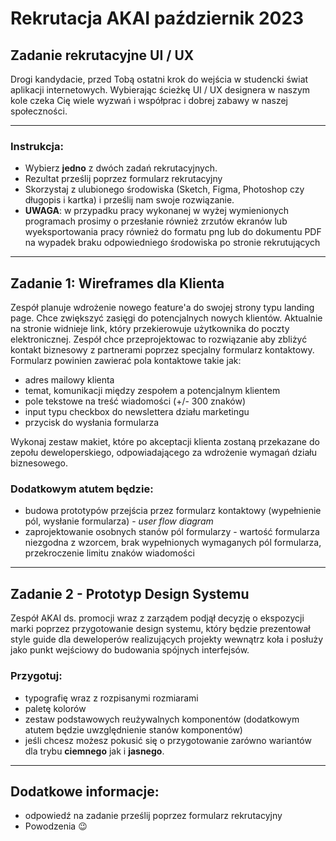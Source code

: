 # Rekrutacja AKAI październik 2023
## Zadanie rekrutacyjne UI / UX 
Drogi kandydacie, przed Tobą ostatni krok do wejścia w studencki świat aplikacji internetowych. Wybierając ścieżkę UI / UX designera w naszym kole czeka Cię wiele wyzwań i współprac i dobrej zabawy w naszej społeczności. 

---

### Instrukcja:
- Wybierz **jedno** z dwóch zadań rekrutacyjnych.
- Rezultat prześlij poprzez formularz rekrutacyjny
- Skorzystaj z ulubionego środowiska (Sketch, Figma, Photoshop czy długopis i kartka) i prześlij nam swoje rozwiązanie.
- **UWAGA**: w przypadku pracy wykonanej w wyżej wymienionych programach prosimy o przesłanie również zrzutów ekranów lub wyeksportowania pracy również do formatu png lub do dokumentu PDF na wypadek braku odpowiedniego środowiska po stronie rekrutujących

---

## Zadanie 1: Wireframes dla Klienta
Zespół planuje wdrożenie nowego feature'a do swojej strony typu landing page. Chce zwiększyć zasięgi do potencjalnych nowych klientów. Aktualnie na stronie widnieje link, który przekierowuje użytkownika do poczty elektronicznej. Zespół chce przeprojektowac to rozwiązanie aby zbliżyć kontakt biznesowy z partnerami poprzez specjalny formularz kontaktowy.
Formularz powinien zawierać pola kontaktowe takie jak:
- adres mailowy klienta
- temat, komunikacji między zespołem a potencjalnym klientem
- pole tekstowe na treść wiadomości (+/- 300 znaków)
- input typu checkbox do newslettera działu marketingu
- przycisk do wysłania formularza

Wykonaj zestaw makiet, które po akceptacji klienta zostaną przekazane do zepołu deweloperskiego, odpowiadającego za wdrożenie wymagań działu biznesowego.
### Dodatkowym atutem będzie:
- budowa prototypów przejścia przez formularz kontaktowy (wypełnienie pól, wysłanie formularza) - *user flow diagram*
- zaprojektowanie osobnych stanów pól formularzy - wartość formularza niezgodna z wzorcem, brak wypełnionych wymaganych pól formularza, przekroczenie limitu znaków wiadomości

---

## Zadanie 2 - Prototyp Design Systemu
Zespół AKAI ds. promocji wraz z zarządem podjął decyzję o ekspozycji marki poprzez przygotowanie design systemu, który będzie prezentował style guide dla deweloperów realizujących projekty wewnątrz koła i posłuży jako punkt wejściowy do budowania spójnych interfejsów.
### Przygotuj:
- typografię wraz z rozpisanymi rozmiarami
- paletę kolorów
- zestaw podstawowych reużywalnych komponentów (dodatkowym atutem będzie uwzględnienie stanów komponentów)
- jeśli chcesz możesz pokusić się o przygotowanie zarówno wariantów dla trybu **ciemnego** jak i **jasnego**.

---
## Dodatkowe informacje:
- odpowiedź na zadanie prześlij poprzez formularz rekrutacyjny
- Powodzenia 😉